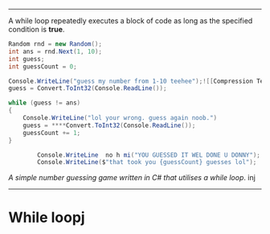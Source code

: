 
-----
A while loop repeatedly executes a block of code as long as the specified condition is **true**.

```csharp
Random rnd = new Random();
int ans = rnd.Next(1, 10);
int guess;
int guessCount = 0;

Console.WriteLine("guess my number from 1-10 teehee");![[Compression Techniques]]
guess = Convert.ToInt32(Console.ReadLine());

while (guess != ans)
{
    Console.WriteLine("lol your wrong. guess again noob.")
    guess = ****Convert.ToInt32(Console.ReadLine());
    guessCount += 1;
}

        Console.WriteLine  no h mi("YOU GUESSED IT WEL DONE U DONNY");
        Console.WriteLine($"that took you {guessCount} guesses lol");
```

*A simple number guessing game written in C# that utilises a while loop*. inj

-----
# While loopj